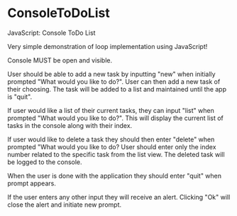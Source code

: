# ConsoleToDoList
JavaScript: Console ToDo List

Very simple demonstration of loop implementation using JavaScript!

Console MUST be open and visible.

User should be able to add a new task by inputting "new" when initially prompted "What would you like to do?". User can then add a new task of their choosing. The task will be added to a list and maintained until the app is "quit".

If user would like a list of their current tasks, they can input "list" when prompted "What would you like to do?". This will display the current list of tasks in the console along with their index.

If user would like to delete a task they should then enter "delete" when prompted "What would you like to do? User should enter only the index number related to the specific task from the list view. The deleted task will be logged to the console.

When the user is done with the application they should enter "quit" when prompt appears.

If the user enters any other input they will receive an alert. Clicking "Ok" will close the alert and initiate new prompt.

